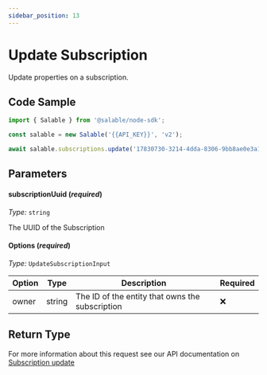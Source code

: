 ```yaml
---
sidebar_position: 13
---
```


# Update Subscription

Update properties on a subscription.

## Code Sample

```typescript
import { Salable } from '@salable/node-sdk';

const salable = new Salable('{{API_KEY}}', 'v2');

await salable.subscriptions.update('17830730-3214-4dda-8306-9bb8ae0e3a11', { owner: 'orgId_2' });
```

## Parameters

#### subscriptionUuid (_required_)

_Type:_ `string`

The UUID of the Subscription

#### Options (_required_)

_Type:_ `UpdateSubscriptionInput`

| Option    | Type   | Description                                     | Required |
|-----------|--------|-------------------------------------------------|----------|
| owner     | string | The ID of the entity that owns the subscription | ❌        |

## Return Type

For more information about this request see our API documentation on [Subscription update](https://docs.salable.app/api/v2#tag/Subscriptions/operation/updateSubscriptionByUuid)
